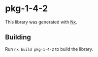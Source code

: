 # pkg-1-4-2

This library was generated with [Nx](https://nx.dev).

## Building

Run `nx build pkg-1-4-2` to build the library.
